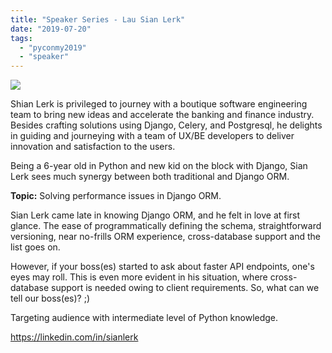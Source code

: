 ```yaml
---
title: "Speaker Series - Lau Sian Lerk"
date: "2019-07-20"
tags:
  - "pyconmy2019"
  - "speaker"
---
```


![](/archived-images/964517f0-a939-11e7-998c-f3e88bc3bf00-marked-sian-lerk-lau.jpg)

Shian Lerk is privileged to journey with a boutique software engineering team to bring new ideas and accelerate the banking and finance industry. Besides crafting solutions using Django, Celery, and Postgresql, he delights in guiding and journeying with a team of UX/BE developers to deliver innovation and satisfaction to the users.

Being a 6-year old in Python and new kid on the block with Django, Sian Lerk sees much synergy between both traditional and Django ORM.

**Topic:** Solving performance issues in Django ORM.

Sian Lerk came late in knowing Django ORM, and he felt in love at first glance. The ease of programmatically defining the schema, straightforward versioning, near no-frills ORM experience, cross-database support and the list goes on.

However, if your boss(es) started to ask about faster API endpoints, one's eyes may roll. This is even more evident in his situation, where cross-database support is needed owing to client requirements. So, what can we tell our boss(es)? ;)

Targeting audience with intermediate level of Python knowledge.

https://linkedin.com/in/sianlerk
